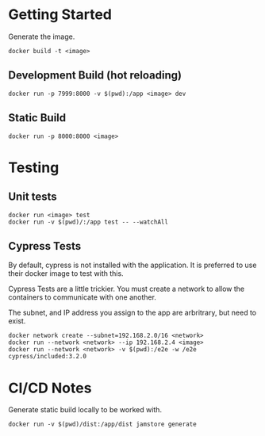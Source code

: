 # Getting Started

Generate the image.

```
docker build -t <image>
```

## Development Build (hot reloading)

```
docker run -p 7999:8000 -v $(pwd):/app <image> dev
```

## Static Build

```
docker run -p 8000:8000 <image>
```

# Testing

## Unit tests

```
docker run <image> test
docker run -v $(pwd)/:/app test -- --watchAll
```

## Cypress Tests

By default, cypress is not installed with the application. It is preferred to use their docker image to test with this.

Cypress Tests are a little trickier. You must create a network to allow the containers to communicate with one another.

The subnet, and IP address you assign to the app are arbritrary, but need to exist.

```
docker network create --subnet=192.168.2.0/16 <network>
docker run --network <network> --ip 192.168.2.4 <image>
docker run --network <network> -v $(pwd):/e2e -w /e2e cypress/included:3.2.0
```

# CI/CD Notes

Generate static build locally to be worked with.

```
docker run -v $(pwd)/dist:/app/dist jamstore generate
```
